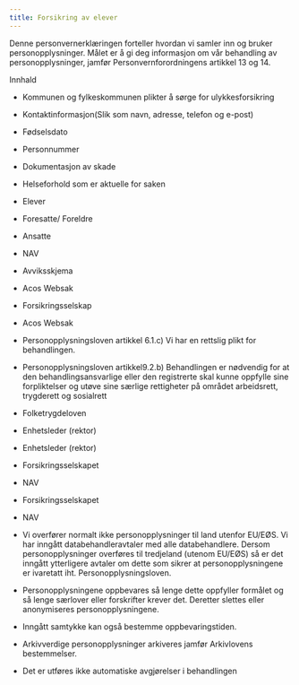 ```yaml
---
title: Forsikring av elever
---
```



  

Denne personvernerklæringen forteller hvordan vi samler inn og bruker personopplysninger. Målet er å gi deg informasjon om vår behandling av personopplysninger, jamfør Personvernforordningens artikkel 13 og 14.

  

Innhald

*   Kommunen og fylkeskommunen plikter å sørge for ulykkesforsikring  
    
*   Kontaktinformasjon(Slik som navn, adresse, telefon og e-post)  
    
*   Fødselsdato  
    
*   Personnummer  
    
*   Dokumentasjon av skade  
    
*   Helseforhold som er aktuelle for saken  
    
*   Elever  
    
*   Foresatte/ Foreldre  
    
*   Ansatte  
    
*   NAV  
    
*   Avviksskjema  
    
*   Acos Websak  
    
*   Forsikringsselskap  
    
*   Acos Websak  
    
*   Personopplysningsloven artikkel 6.1.c) Vi har en rettslig plikt for behandlingen.  
    
*   Personopplysningsloven artikkel9.2.b) Behandlingen er nødvendig for at den behandlingsansvarlige eller den registrerte skal kunne oppfylle sine forpliktelser og utøve sine særlige rettigheter på området arbeidsrett, trygderett og sosialrett  
    
*   Folketrygdeloven  
    
*   Enhetsleder (rektor)  
    
*   Enhetsleder (rektor)  
    
*   Forsikringsselskapet  
    
*   NAV  
    
*   Forsikringsselskapet  
    
*   NAV  
    
*   Vi overfører normalt ikke personopplysninger til land utenfor EU/EØS. Vi har inngått databehandleravtaler med alle databehandlere. Dersom personopplysninger overføres til tredjeland (utenom EU/EØS) så er det inngått ytterligere avtaler om dette som sikrer at personopplysningene er ivaretatt iht. Personopplysningsloven.  
    
*   Personopplysningene oppbevares så lenge dette oppfyller formålet og så lenge særlover eller forskrifter krever det. Deretter slettes eller anonymiseres personopplysningene.  
    
*   Inngått samtykke kan også bestemme oppbevaringstiden.  
    
*   Arkivverdige personopplysninger arkiveres jamfør Arkivlovens bestemmelser.  
    
*   Det er utføres ikke automatiske avgjørelser i behandlingen